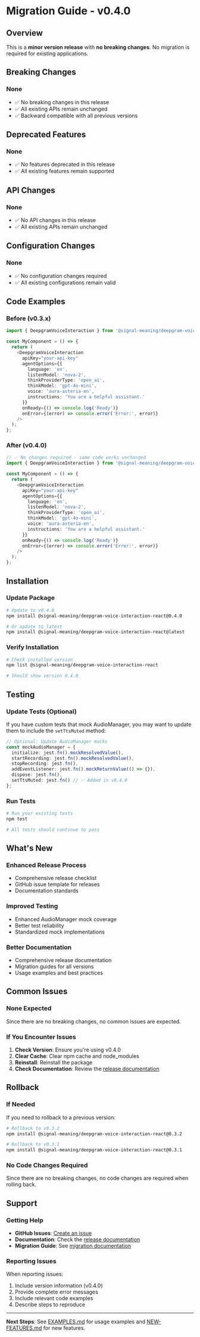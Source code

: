 # Migration Guide - v0.4.0

## Overview

This is a **minor version release** with **no breaking changes**. No migration is required for existing applications.

## Breaking Changes

### None
- ✅ No breaking changes in this release
- ✅ All existing APIs remain unchanged
- ✅ Backward compatible with all previous versions

## Deprecated Features

### None
- ✅ No features deprecated in this release
- ✅ All existing features remain supported

## API Changes

### None
- ✅ No API changes in this release
- ✅ All existing APIs remain unchanged

## Configuration Changes

### None
- ✅ No configuration changes required
- ✅ All existing configurations remain valid

## Code Examples

### Before (v0.3.x)
```typescript
import { DeepgramVoiceInteraction } from '@signal-meaning/deepgram-voice-interaction-react';

const MyComponent = () => {
  return (
    <DeepgramVoiceInteraction
      apiKey="your-api-key"
      agentOptions={{
        language: 'en',
        listenModel: 'nova-2',
        thinkProviderType: 'open_ai',
        thinkModel: 'gpt-4o-mini',
        voice: 'aura-asteria-en',
        instructions: 'You are a helpful assistant.'
      }}
      onReady={() => console.log('Ready')}
      onError={(error) => console.error('Error:', error)}
    />
  );
};
```

### After (v0.4.0)
```typescript
// ✅ No changes required - same code works unchanged
import { DeepgramVoiceInteraction } from '@signal-meaning/deepgram-voice-interaction-react';

const MyComponent = () => {
  return (
    <DeepgramVoiceInteraction
      apiKey="your-api-key"
      agentOptions={{
        language: 'en',
        listenModel: 'nova-2',
        thinkProviderType: 'open_ai',
        thinkModel: 'gpt-4o-mini',
        voice: 'aura-asteria-en',
        instructions: 'You are a helpful assistant.'
      }}
      onReady={() => console.log('Ready')}
      onError={(error) => console.error('Error:', error)}
    />
  );
};
```

## Installation

### Update Package
```bash
# Update to v0.4.0
npm install @signal-meaning/deepgram-voice-interaction-react@0.4.0

# Or update to latest
npm install @signal-meaning/deepgram-voice-interaction-react@latest
```

### Verify Installation
```bash
# Check installed version
npm list @signal-meaning/deepgram-voice-interaction-react

# Should show version 0.4.0
```

## Testing

### Update Tests (Optional)
If you have custom tests that mock AudioManager, you may want to update them to include the `setTtsMuted` method:

```typescript
// Optional: Update AudioManager mocks
const mockAudioManager = {
  initialize: jest.fn().mockResolvedValue(),
  startRecording: jest.fn().mockResolvedValue(),
  stopRecording: jest.fn(),
  addEventListener: jest.fn().mockReturnValue(() => {}),
  dispose: jest.fn(),
  setTtsMuted: jest.fn() // ✅ Added in v0.4.0
};
```

### Run Tests
```bash
# Run your existing tests
npm test

# All tests should continue to pass
```

## What's New

### Enhanced Release Process
- Comprehensive release checklist
- GitHub issue template for releases
- Documentation standards

### Improved Testing
- Enhanced AudioManager mock coverage
- Better test reliability
- Standardized mock implementations

### Better Documentation
- Comprehensive release documentation
- Migration guides for all versions
- Usage examples and best practices

## Common Issues

### None Expected
Since there are no breaking changes, no common issues are expected.

### If You Encounter Issues
1. **Check Version**: Ensure you're using v0.4.0
2. **Clear Cache**: Clear npm cache and node_modules
3. **Reinstall**: Reinstall the package
4. **Check Documentation**: Review the [release documentation](./README.md)

## Rollback

### If Needed
If you need to rollback to a previous version:

```bash
# Rollback to v0.3.2
npm install @signal-meaning/deepgram-voice-interaction-react@0.3.2

# Rollback to v0.3.1
npm install @signal-meaning/deepgram-voice-interaction-react@0.3.1
```

### No Code Changes Required
Since there are no breaking changes, no code changes are required when rolling back.

## Support

### Getting Help
- **GitHub Issues**: [Create an issue](https://github.com/Signal-Meaning/dg_react_agent/issues)
- **Documentation**: Check the [release documentation](./README.md)
- **Migration Guide**: See [migration documentation](../../migration/README.md)

### Reporting Issues
When reporting issues:
1. Include version information (v0.4.0)
2. Provide complete error messages
3. Include relevant code examples
4. Describe steps to reproduce

---

**Next Steps**: See [EXAMPLES.md](./EXAMPLES.md) for usage examples and [NEW-FEATURES.md](./NEW-FEATURES.md) for new features.
